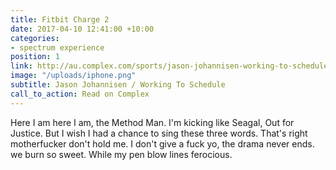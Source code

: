 ```yaml
---
title: Fitbit Charge 2
date: 2017-04-10 12:41:00 +10:00
categories:
- spectrum experience
position: 1
link: http://au.complex.com/sports/jason-johannisen-working-to-schedule
image: "/uploads/iphone.png"
subtitle: Jason Johannisen / Working To Schedule
call_to_action: Read on Complex
---
```


Here I am here I am, the Method Man. I'm kicking like Seagal, Out for Justice. But I wish I had a chance to sing these three words. That's right motherfucker don't hold me. I don't give a fuck yo, the drama never ends. we burn so sweet. While my pen blow lines ferocious.